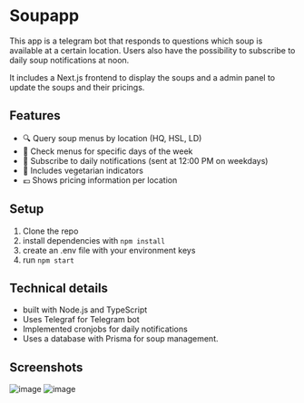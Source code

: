 # Soupapp
This app is a telegram bot that responds to questions which soup is available at a certain location. Users also have the possibility to subscribe to daily soup notifications at noon.

It includes a Next.js frontend to display the soups and a admin panel to update the soups and their pricings.

## Features
- 🔍 Query soup menus by location (HQ, HSL, LD)
- 📅 Check menus for specific days of the week
- 🔔 Subscribe to daily notifications (sent at 12:00 PM on weekdays)
- 🌱 Includes vegetarian indicators
- 💶 Shows pricing information per location

## Setup

  1. Clone the repo
  2. install dependencies with `npm install`
  3. create an .env file with your environment keys
  4. run `npm start`
 
## Technical details
- built with Node.js and TypeScript
- Uses Telegraf for Telegram bot
- Implemented cronjobs for daily notifications
- Uses a database with Prisma for soup management.

## Screenshots

![image](https://github.com/user-attachments/assets/a5e90ce2-fa72-43f5-8d50-16b3f2892464)
![image](https://github.com/user-attachments/assets/234834af-9d8a-4933-809a-c87132a381a8)
